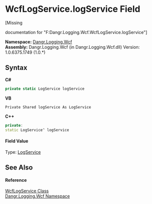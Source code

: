 # WcfLogService.logService Field
 

\[Missing <summary> documentation for "F:Dangr.Logging.Wcf.WcfLogService.logService"\]

**Namespace:**&nbsp;<a href="N_Dangr_Logging_Wcf">Dangr.Logging.Wcf</a><br />**Assembly:**&nbsp;Dangr.Logging.Wcf (in Dangr.Logging.Wcf.dll) Version: 1.0.6375.1749 (1.0.*)

## Syntax

**C#**<br />
``` C#
private static LogService logService
```

**VB**<br />
``` VB
Private Shared logService As LogService
```

**C++**<br />
``` C++
private:
static LogService^ logService
```


#### Field Value
Type: <a href="T_Dangr_Logging_LogService">LogService</a>

## See Also


#### Reference
<a href="T_Dangr_Logging_Wcf_WcfLogService">WcfLogService Class</a><br /><a href="N_Dangr_Logging_Wcf">Dangr.Logging.Wcf Namespace</a><br />